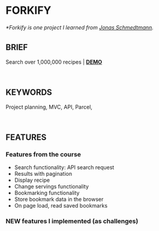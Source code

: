 # FORKIFY

###### \*Forkify is one project I learned from [Jonas Schmedtmann](https://www.udemy.com/share/101WfeAEYbdllRRHQH/).

## BRIEF

Search over 1,000,000 recipes | [**DEMO**](https://forkify-howie.netlify.app)

<p>&nbsp;</p>

## KEYWORDS

Project planning, MVC, API, Parcel,

<p>&nbsp;</p>

## FEATURES

### Features from the course

- Search functionality: API search request
- Results with pagination
- Display recipe
- Change servings functionality
- Bookmarking functionality
- Store bookmark data in the browser
- On page load, read saved bookmarks

### NEW features I implemented (as challenges)
